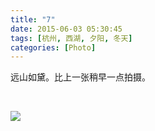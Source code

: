 ```yaml
---
title: "7"
date: 2015-06-03 05:30:45
tags: [杭州, 西湖, 夕阳, 冬天]
categories: [Photo]
---
```


<p>远山如黛。比上一张稍早一点拍摄。</p> 
<p>&nbsp;</p>

![](https://imglf0.ph.126.net/7V5XpGvOo_1INsvjPiAVpQ==/1106759608444289340.jpg)